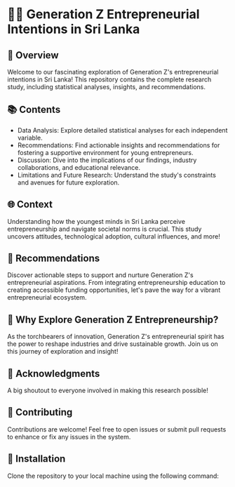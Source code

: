 # 👨‍⚖️ Generation Z Entrepreneurial Intentions in Sri Lanka 

## 🚀 Overview
Welcome to our fascinating exploration of Generation Z's entrepreneurial intentions in Sri Lanka! This repository contains the complete research study, including statistical analyses, insights, and recommendations.

## 📚 Contents
- Data Analysis: Explore detailed statistical analyses for each independent variable.
- Recommendations: Find actionable insights and recommendations for fostering a supportive environment for young entrepreneurs.
- Discussion: Dive into the implications of our findings, industry collaborations, and educational relevance.
- Limitations and Future Research: Understand the study's constraints and avenues for future exploration.

## 🌐 Context
Understanding how the youngest minds in Sri Lanka perceive entrepreneurship and navigate societal norms is crucial. This study uncovers attitudes, technological adoption, cultural influences, and more!

## 🚀 Recommendations
Discover actionable steps to support and nurture Generation Z's entrepreneurial aspirations. From integrating entrepreneurship education to creating accessible funding opportunities, let's pave the way for a vibrant entrepreneurial ecosystem.

## 🌟 Why Explore Generation Z Entrepreneurship?
As the torchbearers of innovation, Generation Z's entrepreneurial spirit has the power to reshape industries and drive sustainable growth. Join us on this journey of exploration and insight!

## 🙌 Acknowledgments
A big shoutout to everyone involved in making this research possible!

## 🤝 Contributing
Contributions are welcome! Feel free to open issues or submit pull requests to enhance or fix any issues in the system.

## 🚀 Installation

Clone the repository to your local machine using the following command:


